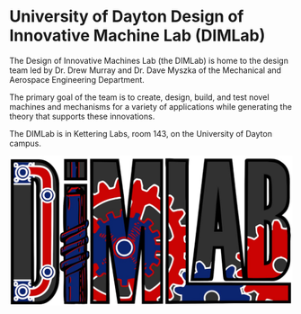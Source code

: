 # University of Dayton Design of Innovative Machine Lab (DIMLab)

The Design of Innovative Machines Lab (the DIMLab) is home to the design team led by Dr. Drew Murray and Dr. Dave Myszka of the Mechanical and Aerospace Engineering Department.

The primary goal of the team is to create, design, build, and test novel machines and mechanisms for a variety of applications while generating the theory that supports these innovations.

The DIMLab is in Kettering Labs, room 143, on the University of Dayton campus.

![Logo](logo.jpg "Logo")
